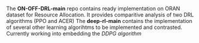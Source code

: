 The **ON-OFF-DRL-main** repo contains ready implementation on ORAN dataset for Resource Allocation. It provides comparitive analysis of two DRL algorithms (PPO and ACER)
The **deep-rl-main** contains the implementation of several other learning algorihtms to be implemented and contrasted.
Currently working into embedding the _DDPG algorithm_
